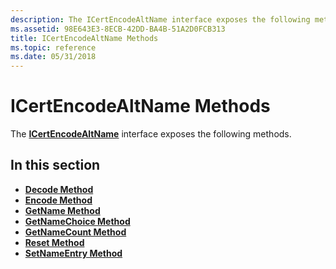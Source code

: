 ```yaml
---
description: The ICertEncodeAltName interface exposes the following methods.
ms.assetid: 98E643E3-8ECB-42DD-BA4B-51A2D0FCB313
title: ICertEncodeAltName Methods
ms.topic: reference
ms.date: 05/31/2018
---
```


# ICertEncodeAltName Methods

The [**ICertEncodeAltName**](/windows/desktop/api/Certenc/nn-certenc-icertencodealtname) interface exposes the following methods.

## In this section

-   [**Decode Method**](/windows/desktop/api/Certenc/nf-certenc-icertencodealtname-decode)
-   [**Encode Method**](/windows/desktop/api/Certenc/nf-certenc-icertencodealtname-encode)
-   [**GetName Method**](/windows/desktop/api/Certenc/nf-certenc-icertencodealtname-getname)
-   [**GetNameChoice Method**](/windows/desktop/api/Certenc/nf-certenc-icertencodealtname-getnamechoice)
-   [**GetNameCount Method**](/windows/desktop/api/Certenc/nf-certenc-icertencodealtname-getnamecount)
-   [**Reset Method**](/windows/desktop/api/Certenc/nf-certenc-icertencodealtname-reset)
-   [**SetNameEntry Method**](/windows/desktop/api/Certenc/nf-certenc-icertencodealtname-setnameentry)

 

 



